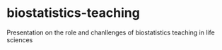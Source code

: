 # biostatistics-teaching
Presentation on the role and chanllenges of biostatistics teaching in life sciences

